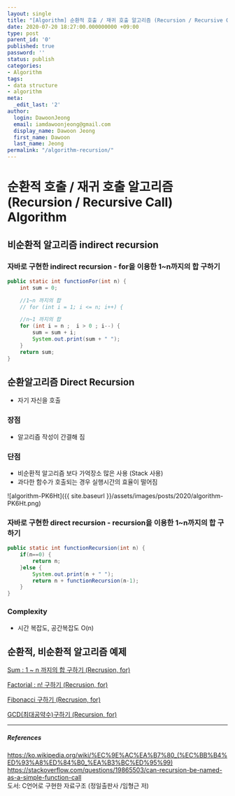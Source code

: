 ```yaml
---
layout: single
title: "[Algorithm] 순환적 호출 / 재귀 호출 알고리즘 (Recursion / Recursive Call)"
date: 2020-07-20 18:27:00.000000000 +09:00
type: post
parent_id: '0'
published: true
password: ''
status: publish
categories:
- Algorithm
tags:
- data structure
- algorithm
meta:
  _edit_last: '2'
author:
  login: DawoonJeong
  email: iamdawoonjeong@gmail.com
  display_name: Dawoon Jeong
  first_name: Dawoon
  last_name: Jeong
permalink: "/algorithm-recursion/"
---
```

# 순환적 호출 / 재귀 호출 알고리즘 (Recursion / Recursive Call) Algorithm


## 비순환적 알고리즘 indirect recursion

### 자바로 구현한 indirect recursion  -  for을 이용한 1~n까지의 합 구하기


```java
public static int functionFor(int n) {
    int sum = 0;

    //1~n 까지의 합
    // for (int i = 1; i <= n; i++) {

    //n~1 까지의 합
    for (int i = n ;  i > 0 ; i--) {
        sum = sum + i;
        System.out.print(sum + " ");
    }
    return sum;
}
```


## 순환알고리즘 Direct Recursion
- 자기 자신을 호출


### 장점
- 알고리즘 작성이 간결해 짐

### 단점
- 비순환적 알고리즘 보다 가억장소 많은 사용 (Stack 사용)
- 과다한 함수가 호출되는 경우 실행시간의 효율이 떨어짐


![algorithm-PK6Ht]({{ site.baseurl }}/assets/images/posts/2020/algorithm-PK6Ht.png)


### 자바로 구현한 direct recursion  -  recursion을 이용한 1~n까지의 합 구하기


```java
public static int functionRecursion(int n) {
    if(n==0) {
        return n;
    }else {
        System.out.print(n + " ");
        return n + functionRecursion(n-1);
    }
}
```


### Complexity
- 시간 복잡도, 공간복잡도 O(n)


## 순환적, 비순환적 알고리즘 예제

[Sum : 1 ~ n 까지의 합 구하기 (Recrusion, for)](https://github.com/iamdawoonjeong/java-datastructure-algorithm/blob/master/java-algorithm-theory/src/recursion/Sum.java)

[Factorial : n! 구하기 (Recrusion, for)](https://github.com/iamdawoonjeong/java-datastructure-algorithm/blob/master/java-algorithm-theory/src/recursion/Factorial.java)

[Fibonacci 구하기 (Recrusion, for)](https://github.com/iamdawoonjeong/java-datastructure-algorithm/blob/master/java-algorithm-theory/src/recursion/Fibonacci.java)

[GCD(최대공약수)구하기 (Recursion, for)](https://github.com/iamdawoonjeong/java-datastructure-algorithm/blob/master/java-algorithm-theory/src/recursion/GCD.java)


---
##### References
<https://ko.wikipedia.org/wiki/%EC%9E%AC%EA%B7%80_(%EC%BB%B4%ED%93%A8%ED%84%B0_%EA%B3%BC%ED%95%99)>  
<https://stackoverflow.com/questions/19865503/can-recursion-be-named-as-a-simple-function-call>  
도서: C언어로 구현한 자료구조 (정일출판사 /임형근 저)
